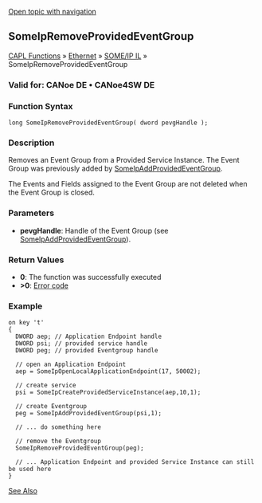 [Open topic with navigation](../../../../../../CANoeDEFamily.htm#Topics/CAPLFunctions/IP/SOMEIPIL/Functions/CAPLfunctionSomeIpRemoveProvidedEventGroup.md)

## SomeIpRemoveProvidedEventGroup

[CAPL Functions](../../../CAPLfunctions.md) » [Ethernet](../../CAPLEthernetStartPage.md) » [SOME/IP IL](../CAPLfunctionsSomeIPILOverview.md) » SomeIpRemoveProvidedEventGroup

### Valid for: CANoe DE • CANoe4SW DE

### Function Syntax

```plaintext
long SomeIpRemoveProvidedEventGroup( dword pevgHandle );
```

### Description

Removes an Event Group from a Provided Service Instance. The Event Group was previously added by [SomeIpAddProvidedEventGroup](CAPLfunctionSomeIpAddProvidedEventGroup.md).

The Events and Fields assigned to the Event Group are not deleted when the Event Group is closed.

### Parameters

- **pevgHandle**: Handle of the Event Group (see [SomeIpAddProvidedEventGroup](CAPLfunctionSomeIpAddProvidedEventGroup.md)).

### Return Values

- **0**: The function was successfully executed
- **>0**: [Error code](../../CAPLfunctionsSOMEIPILErrorCodes.md)

### Example

```plaintext
on key 't'
{
  DWORD aep; // Application Endpoint handle
  DWORD psi; // provided service handle
  DWORD peg; // provided Eventgroup handle

  // open an Application Endpoint
  aep = SomeIpOpenLocalApplicationEndpoint(17, 50002);

  // create service
  psi = SomeIpCreateProvidedServiceInstance(aep,10,1);

  // create Eventgroup
  peg = SomeIpAddProvidedEventGroup(psi,1);

  // ... do something here

  // remove the Eventgroup
  SomeIpRemoveProvidedEventGroup(peg);

  // ... Application Endpoint and provided Service Instance can still be used here
}
```

[See Also](javascript:void(0);)
